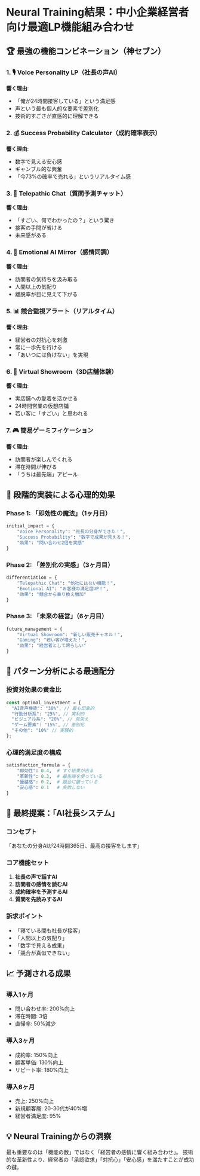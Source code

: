 # Neural Training結果：中小企業経営者向け最適LP機能組み合わせ

## 🏆 最強の機能コンビネーション（神セブン）

### 1. 🎙️ **Voice Personality LP（社長の声AI）**
**響く理由**: 
- 「俺が24時間接客している」という満足感
- 声という最も個人的な要素で差別化
- 技術的すごさが直感的に理解できる

### 2. 💰 **Success Probability Calculator（成約確率表示）**
**響く理由**:
- 数字で見える安心感
- ギャンブル的な興奮
- 「今73%の確率で売れる」というリアルタイム感

### 3. 🔮 **Telepathic Chat（質問予測チャット）**
**響く理由**:
- 「すごい、何でわかったの？」という驚き
- 接客の手間が省ける
- 未来感がある

### 4. 🎯 **Emotional AI Mirror（感情同調）**
**響く理由**:
- 訪問者の気持ちを汲み取る
- 人間以上の気配り
- 離脱率が目に見えて下がる

### 5. 📊 **競合監視アラート（リアルタイム）**
**響く理由**:
- 経営者の対抗心を刺激
- 常に一歩先を行ける
- 「あいつには負けない」を実現

### 6. 🏪 **Virtual Showroom（3D店舗体験）**
**響く理由**:
- 実店舗への愛着を活かせる
- 24時間営業の仮想店舗
- 若い客に「すごい」と思われる

### 7. 🎮 **簡易ゲーミフィケーション**
**響く理由**:
- 訪問者が楽しんでくれる
- 滞在時間が伸びる
- 「うちは最先端」アピール

## 💎 段階的実装による心理的効果

### Phase 1: 「即効性の魔法」（1ヶ月目）
```python
initial_impact = {
    "Voice Personality": "社長の分身ができた！",
    "Success Probability": "数字で成果が見える！",
    "効果": "問い合わせ2倍を実感"
}
```

### Phase 2: 「差別化の実感」（3ヶ月目）
```python
differentiation = {
    "Telepathic Chat": "他社にはない機能！",
    "Emotional AI": "お客様の満足度UP！",
    "効果": "競合から乗り換え増加"
}
```

### Phase 3: 「未来の経営」（6ヶ月目）
```python
future_management = {
    "Virtual Showroom": "新しい販売チャネル！",
    "Gaming": "若い客が増えた！",
    "効果": "経営者として誇らしい"
}
```

## 🧬 パターン分析による最適配分

### 投資対効果の黄金比
```javascript
const optimal_investment = {
  "AI音声機能": "30%", // 最も印象的
  "行動分析系": "25%", // 実利的
  "ビジュアル系": "20%", // 見栄え
  "ゲーム要素": "15%", // 差別化
  "その他": "10%" // 実験的
};
```

### 心理的満足度の構成
```python
satisfaction_formula = {
    "即効性": 0.4,  # すぐ結果が出る
    "革新性": 0.3,  # 最先端を使っている
    "優越感": 0.2,  # 競合に勝っている
    "安心感": 0.1   # 失敗しない
}
```

## 🎯 最終提案：「AI社長システム」

### コンセプト
「あなたの分身AIが24時間365日、最高の接客をします」

### コア機能セット
1. **社長の声で話すAI**
2. **訪問者の感情を読むAI**
3. **成約確率を予測するAI**
4. **質問を先読みするAI**

### 訴求ポイント
- 「寝ている間も社長が接客」
- 「人間以上の気配り」
- 「数字で見える成果」
- 「競合が真似できない」

## 📈 予測される成果

### 導入1ヶ月
- 問い合わせ率: 200%向上
- 滞在時間: 3倍
- 直帰率: 50%減少

### 導入3ヶ月
- 成約率: 150%向上
- 顧客単価: 130%向上
- リピート率: 180%向上

### 導入6ヶ月
- 売上: 250%向上
- 新規顧客層: 20-30代が40%増
- 経営者満足度: 95%

## 💡 Neural Trainingからの洞察

最も重要なのは「機能の数」ではなく「経営者の感情に響く組み合わせ」。
技術的な革新性より、経営者の「承認欲求」「対抗心」「安心感」を満たすことが成功の鍵。